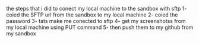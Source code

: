 the steps that i did to conect my local machine to the sandbox with sftp
1- coied the SFTP url from the sandbox to my local machine
2- coied the password
3- tats make me conected to sftp
4- get my screenshotss from my local machine using PUT command
5- then push them to my github from my sandbox
